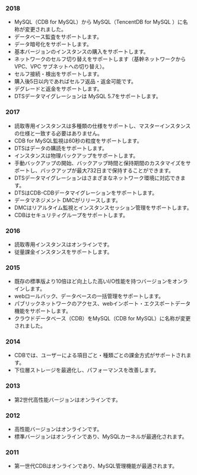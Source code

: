 
### 2018
* MySQL（CDB for MySQL）から MySQL（TencentDB for MySQL  ）に名称が変更されました。
* データベース監査をサポートします。
* データ暗号化をサポートします。
* 基本バージョンのインスタンスの購入をサポートします。
* ネットワークのセルフ切り替えをサポートします（基幹ネットワークから VPC、VPC サブネットへの切り替え）。
* セルフ接続・検出をサポートします。
* 購入後5日以内であればセルフ返品・返金可能です。
* デグレードと返金をサポートします。
* DTSデータマイグレーションは MySQL 5.7をサポートします。

### 2017
* 読取専用インスタンスは多種類の仕様をサポートし、マスターインスタンスの仕様と一致する必要はありません。
* CDB for MySQL監視は60秒の粒度をサポートします。
* DTSはデータの購読をサポートします。
* インスタンスは物理バックアップをサポートします。
* 手動バックアップの開始、バックアップ時間と保持期間のカスタマイズをサポートし、バックアップが最大732日まで保持することができます。
* DTSデータマイグレーションはさまざまなネットワーク環境に対応できます。
* DTSはCDB-CDBデータマイグレーションをサポートします。
* データマネジメント DMCがリリースします。
* DMCはリアルタイム監視とインスタンスセッション管理をサポートします。
* CDBはセキュリティグループをサポートします。


### 2016
* 読取専用インスタンスはオンラインです。
* 従量課金インスタンスをサポートします。

### 2015
* 既存の標準版より10倍ほど向上した高いI/O性能を持つバージョンをオンラインします。
* webロールバック、データベースの一括管理をサポートします。
* パブリックネットワークのアクセス、webインポート・エクスポートデータ機能をサポートします。
* クラウドデータベース（CDB）をMySQL（CDB for MySQL）に名称が変更されました。

### 2014
* CDBでは、ユーザーによる項目ごと・種類ごとの課金方式がサポートされます。
* 下位層ストレージを最適化し、パフォーマンスを改善します。

### 2013
* 第2世代高性能バージョンはオンラインです。

### 2012
* 高性能バージョンはオンラインです。
* 標準バージョンはオンラインであり、MySQLカーネルが最適化されます。

### 2011
* 第一世代CDBはオンラインであり、MySQL管理機能が最適されます。
